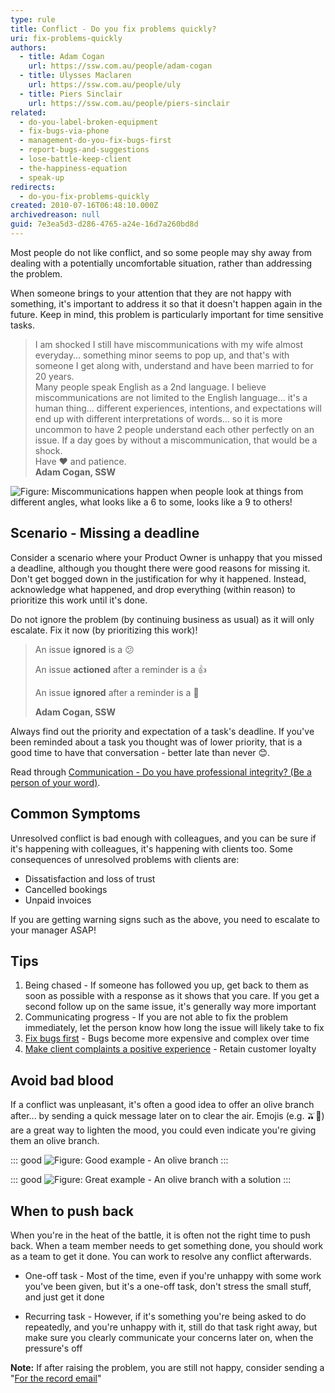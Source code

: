 ```yaml
---
type: rule
title: Conflict - Do you fix problems quickly?
uri: fix-problems-quickly
authors:
  - title: Adam Cogan
    url: https://ssw.com.au/people/adam-cogan
  - title: Ulysses Maclaren
    url: https://ssw.com.au/people/uly
  - title: Piers Sinclair
    url: https://ssw.com.au/people/piers-sinclair
related:
  - do-you-label-broken-equipment
  - fix-bugs-via-phone
  - management-do-you-fix-bugs-first
  - report-bugs-and-suggestions
  - lose-battle-keep-client
  - the-happiness-equation
  - speak-up
redirects:
  - do-you-fix-problems-quickly
created: 2010-07-16T06:48:10.000Z
archivedreason: null
guid: 7e3ea5d3-d286-4765-a24e-16d7a260bd8d
---
```

Most people do not like conflict, and so some people may shy away from dealing with a potentially uncomfortable situation, rather than addressing the problem.

When someone brings to your attention that they are not happy with something, it's important to address it so that it doesn't happen again in the future. Keep in mind, this problem is particularly important for time sensitive tasks.

<!--endintro-->

> I am shocked I still have miscommunications with my wife almost everyday... something minor seems to pop up, and that's with someone I get along with, understand and have been married to for 20 years.  
Many people speak English as a 2nd language. I believe miscommunications are not limited to the English language... it's a human thing... different experiences, intentions, and expectations will end up with different interpretations of words... so it is more uncommon to have 2 people understand each other perfectly on an issue. If a day goes by without a miscommunication, that would be a shock.  
Have ❤️ and patience.   
**Adam Cogan, SSW**

![Figure: Miscommunications happen when people look at things from different angles, what looks like a 6 to some, looks like a 9 to others!](Miscommunication6and9.png)

## Scenario - Missing a deadline

Consider a scenario where your Product Owner is unhappy that you missed a deadline, although you thought there were good reasons for missing it. Don't get bogged down in the justification for why it happened. Instead, acknowledge what happened, and drop everything (within reason) to prioritize this work until it's done.

Do not ignore the problem (by continuing business as usual) as it will only escalate. Fix it now (by prioritizing this work)!

> An issue **ignored** is a 😕 
>
> An issue **actioned** after a reminder is a 👍 
>
> An issue **ignored** after a reminder is a 🚨 
> 
> **Adam Cogan, SSW**

Always find out the priority and expectation of a task's deadline. If you've been reminded about a task you thought was of lower priority, that is a good time to have that conversation - better late than never 😊. 

Read through [Communication - Do you have professional integrity? (Be a person of your word)](/professional-integrity).

## Common Symptoms

Unresolved conflict is bad enough with colleagues, and you can be sure if it's happening with colleagues, it's happening with clients too. Some consequences of unresolved problems with clients are:

* Dissatisfaction and loss of trust
* Cancelled bookings
* Unpaid invoices

If you are getting warning signs such as the above, you need to escalate to your manager ASAP!

## Tips

1. Being chased - If someone has followed you up, get back to them as soon as possible with a response as it shows that you care. If you get a second follow up on the same issue, it's generally way more important
2. Communicating progress - If you are not able to fix the problem immediately, let the person know how long the issue will likely take to fix
3. [Fix bugs first](/management-do-you-fix-bugs-first) - Bugs become more expensive and complex over time
4. [Make client complaints a positive experience](/make-complaints-a-positive-experience) - Retain customer loyalty

## Avoid bad blood
If a conflict was unpleasant, it's often a good idea to offer an olive branch after... by sending a quick message later on to clear the air. Emojis (e.g. 🫒🌿) are a great way to lighten the mood, you could even indicate you're giving them an olive branch.

::: good
![Figure: Good example - An olive branch](GoodOliveBranch.jpg)
:::

::: good
![Figure: Great example - An olive branch with a solution](GreatOliveBranch.jpg)
:::

## When to push back
When you're in the heat of the battle, it is often not the right time to push back. When a team member needs to get something done, you should work as a team to get it done. You can work to resolve any conflict afterwards.

* One-off task - Most of the time, even if you're unhappy with some work you've been given, but it's a one-off task, don't stress the small stuff, and just get it done

* Recurring task - However, if it's something you're being asked to do repeatedly, and you're unhappy with it, still do that task right away, but make sure you clearly communicate your concerns later on, when the pressure's off

**Note:** If after raising the problem, you are still not happy, consider sending a "[For the record email](/for-the-record)"
